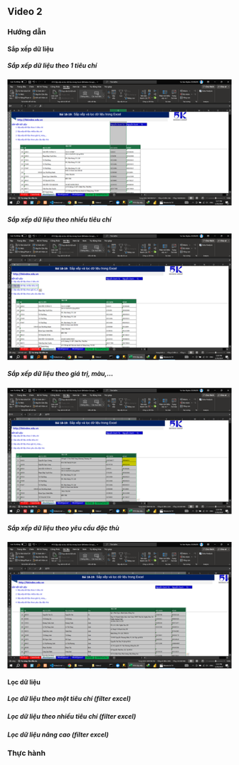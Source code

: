 ## Video 2

### Hướng dẫn

#### Sắp xếp dữ liệu

##### Sắp xếp dữ liệu theo 1 tiêu chí

![Sắp xếp theo SỐ CMND](image.png)

##### Sắp xếp dữ liệu theo nhiều tiêu chí

![Sắp xếp theo SỐ CMND và số điện thoại](image-1.png)


##### Sắp xếp dữ liệu theo giá trị, màu,…

![Sắp xếp theo giá trị màu số điện thoại](image-2.png)


##### Sắp xếp dữ liệu theo yêu cầu đặc thù

![Sắp xếp theo tên và tên đệm](image-3.png)

#### Lọc dữ liệu

##### Lọc dữ liệu theo một tiêu chí (filter excel)

##### Lọc dữ liệu theo nhiều tiêu chí (filter excel)

##### Lọc dữ liệu nâng cao (filter excel)

### Thực hành
